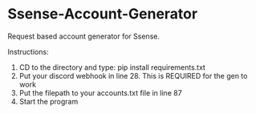 # Ssense-Account-Generator
Request based account generator for Ssense.

Instructions:
1. CD to the directory and type: pip install requirements.txt
2. Put your discord webhook in line 28. This is REQUIRED for the gen to work
3. Put the filepath to your accounts.txt file in line 87
4. Start the program

